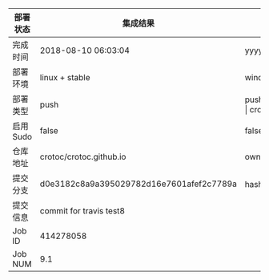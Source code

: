 部署状态 | 集成结果 | 参考值
---|---|---
完成时间 | 2018-08-10 06:03:04 | yyyy-mm-dd hh:mm:ss
部署环境 | linux + stable | window \| linux + stable
部署类型 | push | push \| pull_request \| api \| cron
启用Sudo | false | false \| true
仓库地址 | crotoc/crotoc.github.io | owner_name/repo_name
提交分支 | d0e3182c8a9a395029782d16e7601afef2c7789a | hash 16位
提交信息 | commit for travis test8 |
Job ID   | 414278058 |
Job NUM  | 9.1 |
